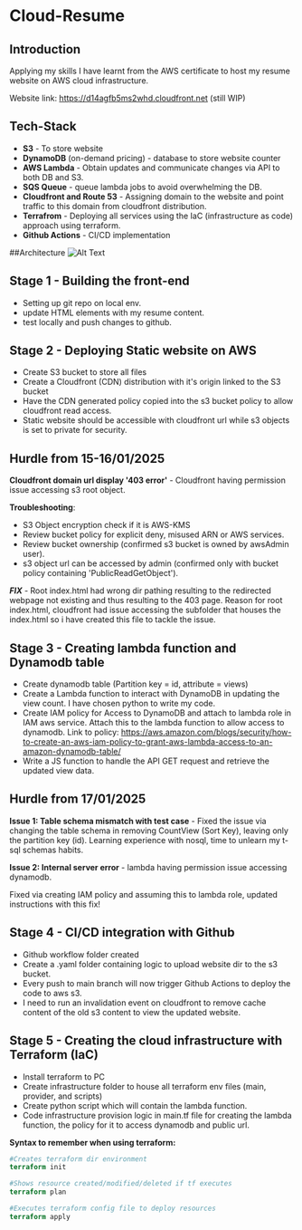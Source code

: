 # Cloud-Resume
## Introduction
Applying my skills I have learnt from the AWS certificate to host my resume website on AWS cloud infrastructure.

Website link: https://d14agfb5ms2whd.cloudfront.net (still WIP)

## Tech-Stack
* **S3** - To store website
* **DynamoDB** (on-demand pricing) - database to store website counter
* **AWS Lambda** - Obtain updates and communicate changes via API to both DB and S3.
* **SQS Queue** - queue lambda jobs to avoid overwhelming the DB.
* **Cloudfront and Route 53** - Assigning domain to the website and point traffic to this domain from cloudfront distribution.
* **Terrafrom** - Deploying all services using the IaC (infrastructure as code) approach using terraform. 
* **Github Actions** - CI/CD implementation

##Architecture
![Alt Text](https://github.com/mrteeson94/Cloud-Resume/frontend/images/diagram.jpg)

## Stage 1 - Building the front-end 

* Setting up git repo on local env.
* update HTML elements with my resume content.
* test locally and push changes to github.


## Stage 2 - Deploying Static website on AWS
* Create S3 bucket to store all files 
* Create a Cloudfront (CDN) distribution with it's origin linked to the S3 bucket
* Have the CDN generated policy copied into the s3 bucket policy to allow cloudfront read access.
* Static website should be accessible with cloudfront url while s3 objects is set to private for security. 


##  Hurdle from 15-16/01/2025
**Cloudfront domain url display '403 error'** - Cloudfront having permission issue accessing s3 root object.

**Troubleshooting**:
* S3 Object encryption check if it is AWS-KMS 
* Review bucket policy for explicit deny, misused ARN or AWS services.
* Review bucket ownership (confirmed s3 bucket is owned by awsAdmin user).
* s3 object url can be accessed by admin (confirmed only with bucket policy containing 'PublicReadGetObject').

 ***FIX*** - Root index.html had wrong dir pathing resulting to the redirected webpage not existing and thus resulting to the 403 page. Reason for root index.html, cloudfront had issue accessing the subfolder that houses the index.html so i have created this file to tackle the issue. 



 ## Stage 3 - Creating lambda function and Dynamodb table
* Create dynamodb table (Partition key = id, attribute = views)
* Create a Lambda function to interact with DynamoDB in updating the view count. I have chosen python to write my code.
* Create IAM policy for Access to DynamoDB and attach to lambda role in IAM aws service. Attach this to the lambda function to allow access to dynamodb. Link to policy: https://aws.amazon.com/blogs/security/how-to-create-an-aws-iam-policy-to-grant-aws-lambda-access-to-an-amazon-dynamodb-table/ 
* Write a JS function to handle the API GET request and retrieve the updated view data.

##  Hurdle from 17/01/2025
**Issue 1: Table schema mismatch with test case** - Fixed the issue via changing the table schema in removing CountView (Sort Key), leaving only the partition key (id). Learning experience with nosql, time to unlearn my t-sql schemas habits.

**Issue 2: Internal server error** - lambda having permission issue accessing dynamodb. 

Fixed via creating IAM policy and assuming this to lambda role, updated instructions with this fix!

 ## Stage 4 - CI/CD integration with Github
 * Github workflow folder created
 * Create a .yaml folder containing logic to upload website dir to the s3 bucket.
 * Every push to main branch will now trigger Github Actions to deploy the code to aws s3.
 * I need to run an invalidation event on cloudfront to remove cache content of the old s3 content to view the updated website.


 ## Stage 5 - Creating the cloud infrastructure with Terraform (IaC)
* Install terraform to PC
* Create infrastructure folder to house all terraform env files (main, provider, and scripts)
* Create python script which will contain the lambda function.
* Code infrastructure provision logic in main.tf file for creating the lambda function, the policy for it to access dynamodb and public url. 

**Syntax to remember when using terraform:**
```terraform
#Creates terraform dir environment
terraform init 

#Shows resource created/modified/deleted if tf executes
terraform plan 

#Executes terraform config file to deploy resources 
terraform apply
```